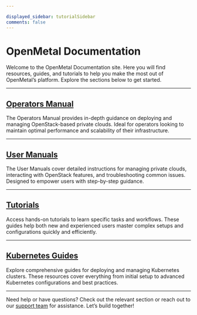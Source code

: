 ```yaml
---

displayed_sidebar: tutorialSidebar
comments: false
---
```


# OpenMetal Documentation

Welcome to the OpenMetal Documentation site. Here you will find resources,
guides, and tutorials to help you make the most out of OpenMetal’s platform.
Explore the sections below to get started.

---

## [Operators Manual](./operators-manual/)

The Operators Manual provides in-depth guidance on deploying and managing
OpenStack-based private clouds. Ideal for operators looking to maintain optimal
performance and scalability of their infrastructure.

---

## [User Manuals](./users-manual/)

The User Manuals cover detailed instructions for managing private clouds,
interacting with OpenStack features, and troubleshooting common issues.
Designed to empower users with step-by-step guidance.

---

## [Tutorials](./tutorials/)

Access hands-on tutorials to learn specific tasks and workflows.
These guides help both new and experienced users master complex setups
and configurations quickly and efficiently.

---

## [Kubernetes Guides](./kubernetes-guides/)

Explore comprehensive guides for deploying and managing Kubernetes clusters.
These resources cover everything from initial setup to advanced Kubernetes
configurations and best practices.

---

Need help or have questions? Check out the relevant section or reach out to our
[support team](mailto:support@openmetal.io) for assistance. Let’s build together!
